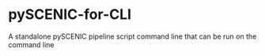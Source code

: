 # pySCENIC-for-CLI
A standalone pySCENIC pipeline script  command line that can be run on the command line
